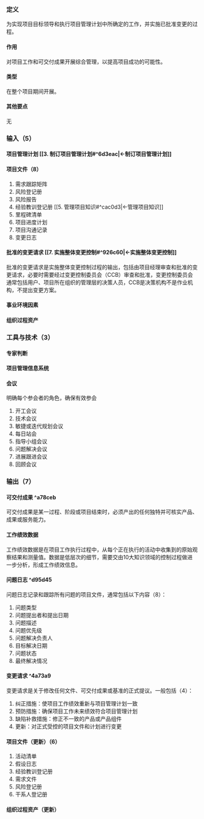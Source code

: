 ### 定义
为实现项目目标领导和执行项目管理计划中所确定的工作，并实施已批准变更的过程。
#### 作用
对项目工作和可交付成果开展综合管理，以提高项目成功的可能性。
#### 类型
在整个项目期间开展。
#### 其他要点
无
### 输入（5）
#### 项目管理计划 [[3. 制订项目管理计划#^6d3eac|<-制订项目管理计划]]
#### 项目文件（8）
1. 需求跟踪矩阵
2. 风险登记册
3. 风险报告
4. 经验教训登记册 [[5. 管理项目知识#^cac0d3|<-管理项目知识]]
5. 里程碑清单
6. 项目进度计划
7. 项目沟通记录
8. 变更日志
#### 批准的变更请求 [[7. 实施整体变更控制#^926c60|<-实施整体变更控制]]
批准的变更请求是实施整体变更控制过程的输出，包括由项目经理审查和批准的变更请求，必要时需要经过变更控制委员会（CCB）审查和批准，变更控制委员会通常包括用户、项目所在组织的管理层的决策人员，CCB是决策机构不是作业机构，不提出变更方案。
#### 事业环境因素
#### 组织过程资产
### 工具与技术（3）
#### 专家判断
#### 项目管理信息系统
#### 会议
明确每个参会者的角色，确保有效参会
1. 开工会议
2. 技术会议
3. 敏捷或迭代规划会议
4. 每日站会
5. 指导小组会议
6. 问题解决会议
7. 进展跟进会议
8. 回顾会议
### 输出（7）
#### 可交付成果 ^a78ceb
可交付成果是某一过程、阶段或项目结束时，必须产出的任何独特并可核实产品、成果或服务能力。
#### 工作绩效数据
工作绩效数据是在项目工作执行过程中，从每个正在执行的活动中收集到的原始观察结果和测量值。数据是低层次的细节，需要交由10大知识领域的控制过程做进一步分析，形成工作绩效信息。
#### 问题日志 ^d95d45
问题日志记录和跟踪所有问题的项目文件，通常包括以下内容（8）：
1. 问题类型
2. 问题提出者和提出日期
3. 问题描述
4. 问题优先级
5. 问题解决负责人
6. 目标解决日期
7. 问题状态
8. 最终解决情况
#### 变更请求 ^4a73a9
变更请求是关于修改任何文件、可交付成果或基准的正式提议。一般包括（4）：
1. 纠正措施：使项目工作绩效重新与项目管理计划一致
2. 预防措施：确保项目工作未来绩效符合项目管理计划
3. 缺陷补救措施：修正不一致的产品或产品组件
4. 更新：对正式受控的项目文件和计划进行变更
#### 项目文件（更新）（6）
1. 活动清单
2. 假设日志
3. 经验教训登记册
4. 需求文件
5. 风险登记册
6. 干系人登记册
#### 组织过程资产（更新）